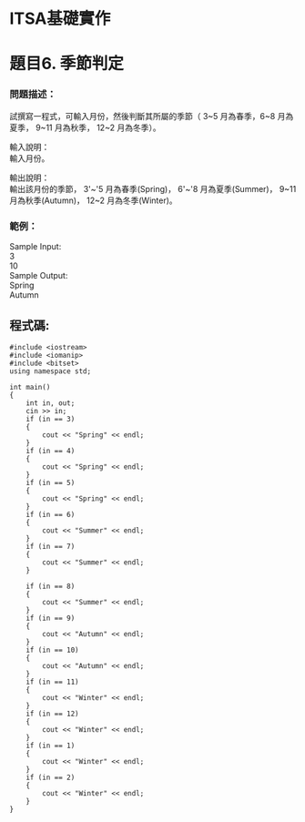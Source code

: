 # ITSA基礎實作
# 題目6. 季節判定

### 問題描述：  
試撰寫一程式，可輸入月份，然後判斷其所屬的季節（ 3~5 月為春季，6~8 月為夏季， 9~11 月為秋季， 12~2 月為冬季）。  

輸入說明：  
輸入月份。

輸出說明：  
輸出該月份的季節， 3'~'5 月為春季(Spring)， 6'~'8 月為夏季(Summer)， 9~11 月為秋季(Autumn)， 12~2 月為冬季(Winter)。 

### 範例：

Sample Input:  
3  
10  
Sample Output:  
Spring  
Autumn  

## 程式碼:
```
#include <iostream>  
#include <iomanip>  
#include <bitset>  
using namespace std;

int main()
{
    int in, out;
    cin >> in;
    if (in == 3)
    {
        cout << "Spring" << endl;
    }
    if (in == 4)
    {
        cout << "Spring" << endl;
    }
    if (in == 5)
    {
        cout << "Spring" << endl;
    }
    if (in == 6)
    {
        cout << "Summer" << endl;
    }
    if (in == 7)
    {
        cout << "Summer" << endl;
    }

    if (in == 8)
    {
        cout << "Summer" << endl;
    }
    if (in == 9)
    {
        cout << "Autumn" << endl;
    }
    if (in == 10)
    {
        cout << "Autumn" << endl;
    }
    if (in == 11)
    {
        cout << "Winter" << endl;
    }
    if (in == 12)
    {
        cout << "Winter" << endl;
    }
    if (in == 1)
    {
        cout << "Winter" << endl;
    }
    if (in == 2)
    {
        cout << "Winter" << endl;
    }
}
```

